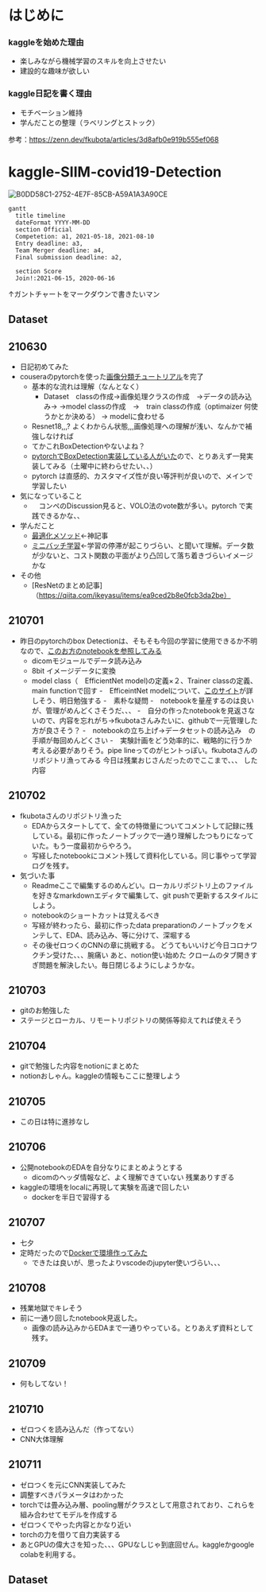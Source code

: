 #  はじめに
### kaggleを始めた理由
- 楽しみながら機械学習のスキルを向上させたい
- 建設的な趣味が欲しい

### kaggle日記を書く理由
- モチベーション維持
- 学んだことの整理（ラベリングとストック）

参考：https://zenn.dev/fkubota/articles/3d8afb0e919b555ef068

# kaggle-SIIM-covid19-Detection
![B0DD58C1-2752-4E7F-85CB-A59A1A3A90CE](https://user-images.githubusercontent.com/64478157/123980887-ddbbf200-d9fc-11eb-8677-ef24fb887df2.png)

```mermaid
gantt
  title timeline
  dateFormat YYYY-MM-DD
  section Official
  Competetion: a1, 2021-05-18, 2021-08-10
  Entry deadline: a3, 
  Team Merger deadline: a4, 
  Final submission deadline: a2, 

  section Score
  Join!:2021-06-15, 2020-06-16
```
↑ガントチャートをマークダウンで書きたいマン

## Dataset


## 210630
- 日記初めてみた
- couseraのpytorchを使った[画像分類チュートリアル](https://www.coursera.org/learn/covid-19-detection-x-ray/home/welcome)を完了
  - 基本的な流れは理解（なんとなく）
    - Dataset　classの作成→画像処理クラスの作成　→データの読み込み→ →model classの作成　→　train classの作成（optimaizer 何使うかとか決める） → modelに食わせる
  - Resnet18,,,? よくわからん状態,,,画像処理への理解が浅い、なんかで補強しなければ
  - てかこれBoxDetectionやないよね？
  - [pytorchでBoxDetection実装している人がいた](https://lsifrontend.hatenablog.com/entry/2019/12/20/195244)ので、とりあえず一発実装してみる（土曜中に終わらせたい、、）
  - pytorch は直感的、カスタマイズ性が良い等評判が良いので、メインで学習したい
- 気になっていること
  - 　コンペのDiscussion見ると、VOLO法のvote数が多い。pytorch で実践できるかな、、
- 学んだこと
  - [最適化メソッド](https://qiita.com/omiita/items/1735c1d048fe5f611f80)←神記事
  - [ミニバッチ学習](https://ai-trend.jp/basic-study/neural-network/sgd/)←学習の停滞が起こりづらい、と聞いて理解。データ数が少ないと、コスト関数の平面がより凸凹して落ち着きづらいイメージかな
- その他
  - [ResNetのまとめ記事]（https://qiita.com/ikeyasu/items/ea9ced2b8e0fcb3da2be）

## 210701
- 昨日のpytorchのbox Detectionは、そもそも今回の学習に使用できるか不明なので、[このお方のnotebookを参照してみる](https://www.kaggle.com/heyytanay/siim-pytorch-classification-only-training-effnets)
  - dicomモジュールでデータ読み込み
  - 8bit イメージデータに変換
  - model class（　EfficientNet model)の定義×２、Trainer classの定義、main functionで回す
    -　EfficeintNet  modelについて、[このサイト](https://qiita.com/Radley/items/e6cd148079468dbdb616)が詳しそう、明日勉強する
-　素朴な疑問
  -　notebookを量産するのは良いが、管理がめんどくさそうだ、、、
  -　自分の作ったnotebookを見返さないので、内容を忘れがち→fkubotaさんみたいに、githubで一元管理した方が良さそう？
  -　notebookの立ち上げ→データセットの読み込み　の手順が毎回めんどくさい
  -　実験計画をどう効率的に、戦略的に行うか考える必要がありそう。pipe lineってのがヒントっぽい。fkubotaさんのリポジトリ漁ってみる
  今日は残業おじさんだったのでここまで、、、
  した内容
## 210702
- fkubotaさんのリポジトリ漁った
  - EDAからスタートしてて、全ての特徴量についてコメントして記録に残している。最初に作ったノートブックで一通り理解したつもりになっていた。もう一度最初からやろう。
  - 写経したnotebookにコメント残して資料化している。同じ事やって学習ログを残す。
- 気づいた事
  - Readmeここで編集するのめんどい。ローカルリポジトリ上のファイルを好きなmarkdownエディタで編集して、git pushで更新するスタイルにしよう。
  - notebookのショートカットは覚えるべき
  - 写経が終わったら、最初に作ったdata preparationのノートブックをメンテして、EDA、読み込み、等に分けて、深堀する
  - その後ゼロつくのCNNの章に挑戦する。
   どうてもいいけど今日コロナワクチン受けた、、、腕痛い
    あと、notion使い始めた
    クロームのタブ開きすぎ問題を解決したい。毎日閉じるようにしようかな。
## 210703
- gitのお勉強した
- ステージとローカル、リモートリポジトリの関係等抑えてれば使えそう
## 210704
- gitで勉強した内容をnotionにまとめた
- notionおしゃん。kaggleの情報もここに整理しよう
## 210705
- この日は特に進捗なし
## 210706
- 公開notebookのEDAを自分なりにまとめようとする
	- dicomのヘッダ情報など、よく理解できていない
  	残業ありすぎる
- kaggleの環境をlocalに再現して実験を高速で回したい
	- dockerを半日で習得する

## 210707

- 七夕
- 定時だったので[Dockerで環境作ってみた](https://www.notion.so/Docker-9403bc842113451a93c95cafbfc5989d)
  - できたは良いが、思ったよりvscodeのjupyter使いづらい、、、

## 210708

- 残業地獄でキレそう
- 前に一通り回したnotebook見返した。
  - 画像の読み込みからEDAまで一通りやっている。とりあえず資料として残す。
## 210709
- 何もしてない！
## 210710
- ゼロつくを読み込んだ（作ってない）
- CNN大体理解
## 210711
- ゼロつくを元にCNN実装してみた
- 調整すべきパラメータはわかった
- torchでは畳み込み層、pooling層がクラスとして用意されており、これらを組み合わせてモデルを作成する
- ゼロつくでやった内容とかなり近い
- torchの力を借りて自力実装する
- あとGPUの偉大さを知った、、、GPUなしじゃ到底回せん。kaggleかgoogle colabを利用する。

## Dataset

